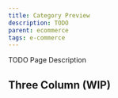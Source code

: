 ```yaml
---
title: Category Preview
description: TODO
parent: ecommerce
tags: e-commerce
---
```


TODO Page Description

## Three Column (WIP)

```
